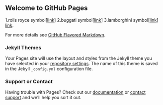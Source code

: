 ## Welcome to GitHub Pages

1.rolls royce
symbol[[link](https://i.pinimg.com/originals/bf/14/e0/bf14e06af94aece70c83b08b3b41515e.jpg)]
2.buggati
symbol[[link](http://www.coolfreeimages.net/images/cars/cars_28.jpg)]
3.lamborghini
symbol[[link](https://moneyinc.com/wp-content/uploads/2018/06/Lamborghini-750x406.jpg)]
[link](https://i.pinimg.com/originals/bf/14/e0/bf14e06af94aece70c83b08b3b41515e.jpg).


For more details see [GitHub Flavored Markdown](https://guides.github.com/features/mastering-markdown/).

### Jekyll Themes

Your Pages site will use the layout and styles from the Jekyll theme you have selected in your [repository settings](https://github.com/rahuldheeraj/cars/settings). The name of this theme is saved in the Jekyll `_config.yml` configuration file.

### Support or Contact

Having trouble with Pages? Check out our [documentation](https://help.github.com/categories/github-pages-basics/) or [contact support](https://github.com/contact) and we’ll help you sort it out.
